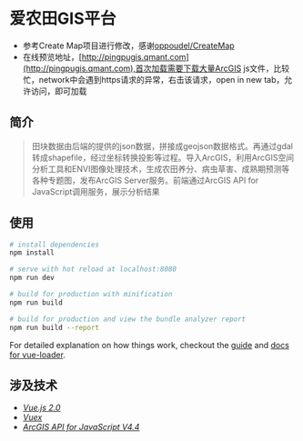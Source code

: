 # 爱农田GIS平台

* 参考Create Map项目进行修改，感谢[oppoudel/CreateMap](https://github.com/oppoudel/CreateMap)
* 在线预览地址，[http://pingpugis.qmant.com](http://pingpugis.qmant.com),首次加载需要下载大量ArcGIS js文件，比较忙，network中会遇到https请求的异常，右击该请求，open in new tab，允许访问，即可加载

## 简介
> 田块数据由后端的提供的json数据，拼接成geojson数据格式。再通过gdal转成shapefile，经过坐标转换投影等过程。导入ArcGIS，利用ArcGIS空间分析工具和ENVI图像处理技术，生成农田养分、病虫草害、成熟期预测等各种专题图，发布ArcGIS Server服务。前端通过ArcGIS API for JavaScript调用服务，展示分析结果

## 使用
``` bash
# install dependencies
npm install

# serve with hot reload at localhost:8080
npm run dev

# build for production with minification
npm run build

# build for production and view the bundle analyzer report
npm run build --report
```

For detailed explanation on how things work, checkout the [guide](http://vuejs-templates.github.io/webpack/) and [docs for vue-loader](http://vuejs.github.io/vue-loader).

## 涉及技术
* [*Vue.js 2.0*](https://cn.vuejs.org/v2/guide/instance.html)
* [*Vuex*](https://vuex.vuejs.org/zh-cn/intro.html)
* [*ArcGIS API for JavaScript V4.4*](https://developers.arcgis.com/javascript/)

